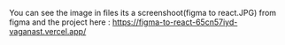 You can see the image in files its a screenshoot(figma to react.JPG) from figma 
and the project here :
https://figma-to-react-65cn57iyd-vaganast.vercel.app/
